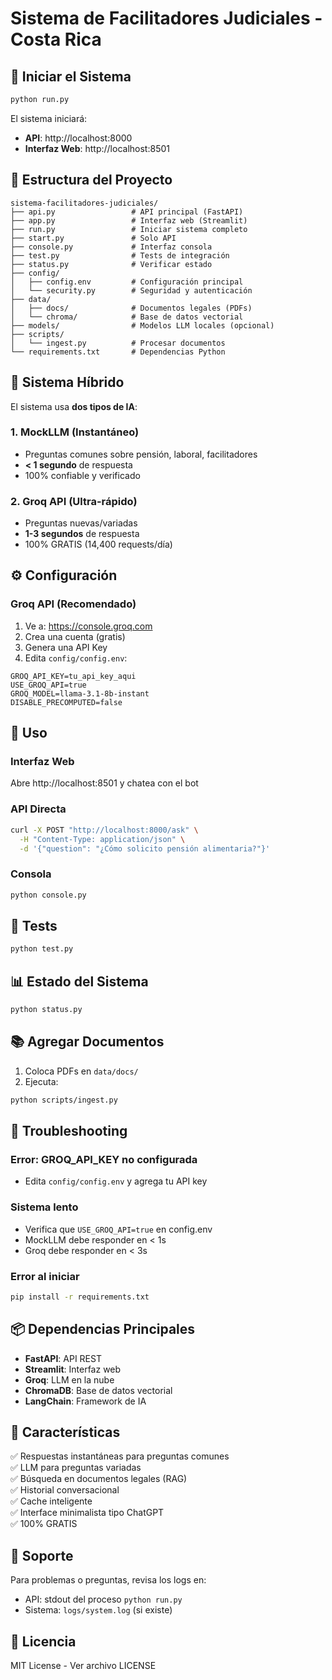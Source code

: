 # Sistema de Facilitadores Judiciales - Costa Rica

## 🚀 Iniciar el Sistema

```bash
python run.py
```

El sistema iniciará:
- **API**: http://localhost:8000
- **Interfaz Web**: http://localhost:8501

## 📁 Estructura del Proyecto

```
sistema-facilitadores-judiciales/
├── api.py                 # API principal (FastAPI)
├── app.py                 # Interfaz web (Streamlit)
├── run.py                 # Iniciar sistema completo
├── start.py               # Solo API
├── console.py             # Interfaz consola
├── test.py                # Tests de integración
├── status.py              # Verificar estado
├── config/
│   ├── config.env         # Configuración principal
│   └── security.py        # Seguridad y autenticación
├── data/
│   ├── docs/              # Documentos legales (PDFs)
│   └── chroma/            # Base de datos vectorial
├── models/                # Modelos LLM locales (opcional)
├── scripts/
│   └── ingest.py          # Procesar documentos
└── requirements.txt       # Dependencias Python
```

## 🧠 Sistema Híbrido

El sistema usa **dos tipos de IA**:

### 1. MockLLM (Instantáneo)
- Preguntas comunes sobre pensión, laboral, facilitadores
- **< 1 segundo** de respuesta
- 100% confiable y verificado

### 2. Groq API (Ultra-rápido)
- Preguntas nuevas/variadas
- **1-3 segundos** de respuesta
- 100% GRATIS (14,400 requests/día)

## ⚙️ Configuración

### Groq API (Recomendado)

1. Ve a: https://console.groq.com
2. Crea una cuenta (gratis)
3. Genera una API Key
4. Edita `config/config.env`:

```env
GROQ_API_KEY=tu_api_key_aqui
USE_GROQ_API=true
GROQ_MODEL=llama-3.1-8b-instant
DISABLE_PRECOMPUTED=false
```

## 📝 Uso

### Interfaz Web
Abre http://localhost:8501 y chatea con el bot

### API Directa
```bash
curl -X POST "http://localhost:8000/ask" \
  -H "Content-Type: application/json" \
  -d '{"question": "¿Cómo solicito pensión alimentaria?"}'
```

### Consola
```bash
python console.py
```

## 🧪 Tests

```bash
python test.py
```

## 📊 Estado del Sistema

```bash
python status.py
```

## 📚 Agregar Documentos

1. Coloca PDFs en `data/docs/`
2. Ejecuta:
```bash
python scripts/ingest.py
```

## 🔧 Troubleshooting

### Error: GROQ_API_KEY no configurada
- Edita `config/config.env` y agrega tu API key

### Sistema lento
- Verifica que `USE_GROQ_API=true` en config.env
- MockLLM debe responder en < 1s
- Groq debe responder en < 3s

### Error al iniciar
```bash
pip install -r requirements.txt
```

## 📦 Dependencias Principales

- **FastAPI**: API REST
- **Streamlit**: Interfaz web
- **Groq**: LLM en la nube
- **ChromaDB**: Base de datos vectorial
- **LangChain**: Framework de IA

## 🎯 Características

✅ Respuestas instantáneas para preguntas comunes  
✅ LLM para preguntas variadas  
✅ Búsqueda en documentos legales (RAG)  
✅ Historial conversacional  
✅ Cache inteligente  
✅ Interface minimalista tipo ChatGPT  
✅ 100% GRATIS

## 🤝 Soporte

Para problemas o preguntas, revisa los logs en:
- API: stdout del proceso `python run.py`
- Sistema: `logs/system.log` (si existe)

## 📄 Licencia

MIT License - Ver archivo LICENSE
